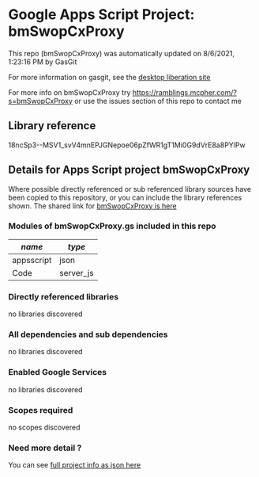 # Google Apps Script Project: bmSwopCxProxy
This repo (bmSwopCxProxy) was automatically updated on 8/6/2021, 1:23:16 PM by GasGit

For more information on gasgit, see the [desktop liberation site](https://ramblings.mcpher.com/drive-sdk-and-github/migrategasgit/ "desktop liberation")

For more info on bmSwopCxProxy try https://ramblings.mcpher.com/?s=bmSwopCxProxy or use the issues section of this repo to contact me
## Library reference
18ncSp3--MSV1_svV4mnEPJGNepoe06pZfWR1gT1Mi0G9dVrE8a8PYlPw


## Details for Apps Script project bmSwopCxProxy
Where possible directly referenced or sub referenced library sources have been copied to this repository, or you can include the library references shown. 
The shared link for [bmSwopCxProxy is here](https://script.google.com/d/18ncSp3--MSV1_svV4mnEPJGNepoe06pZfWR1gT1Mi0G9dVrE8a8PYlPw/edit?usp=sharing "open in the GAS IDE")

### Modules of bmSwopCxProxy.gs included in this repo
*name*|*type*
--- | --- 
appsscript| json
Code| server_js
### Directly referenced libraries
no libraries discovered
### All dependencies and sub dependencies
no libraries discovered
### Enabled Google Services
no libraries discovered
### Scopes required
no scopes discovered
### Need more detail ?
You can see [full project info as json here](info.json)
